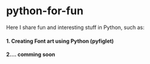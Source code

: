 # python-for-fun
Here I share fun and interesting stuff in Python, such as:
#### 1. Creating Font art using Python (pyfiglet)
#### 2.... comming soon
